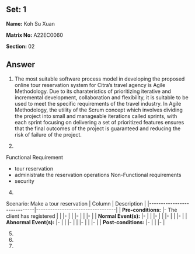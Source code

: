## Set: 1

**Name:** Koh Su Xuan

**Matrix No:** A22EC0060

**Section:** 02

## Answer
1. The most suitable software process model in developing the proposed online tour reservation system for Citra’s travel agency is Agile Methodology. Due to its charateristics of prioritizing iterative and incremental development, collaboration and flexibility, it is suitable to be used  to meet the specific requirements of the travel industry. In Agile Methodology, the utility of the Scrum concept which involves dividing the project into small and manageable iterations called sprints, with each sprint focusing on delivering a set of prioritized features ensures that the final outcomes of the project is guaranteed and reducing the risk of failure of the project. 

2. 
Functional Requirement
- tour reservation
- administrate the reservation operations
Non-Functional requirements
- security


4.
Scenario: Make a tour reservation
| Column | Description |
|-----------------------------|----------------------------------|
| **Pre-conditions:**         |- The client has registered  |
|                             |-  |
|                             |-  |
|                             |-  |
| **Normal Event(s):**        |-  |
|                             |-  |
|                             |-  |
|                             |-  |
| **Abnormal Event(s):**      |-  |
|                             |-  |
|                             |-  |
|                             |-  |
| **Post-conditions:**        |-  |
|                             |-  |

5. 

6. 

7. 

